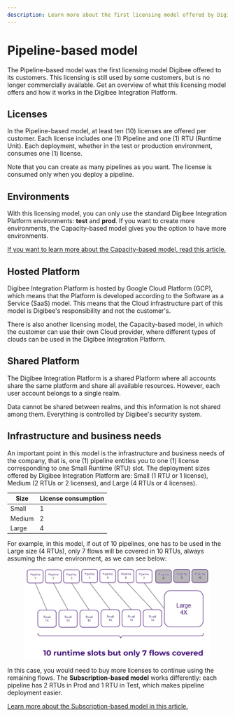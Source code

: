 ```yaml
---
description: Learn more about the first licensing model offered by Digibee.
---
```


# Pipeline-based model

The Pipeline-based model was the first licensing model Digibee offered to its customers. This licensing is still used by some customers, but is no longer commercially available. Get an overview of what this licensing model offers and how it works in the Digibee Integration Platform.

## Licenses

In the Pipeline-based model, at least ten (10) licenses are offered per customer. Each license includes one (1) Pipeline and one (1) RTU (Runtime Unit). Each deployment, whether in the test or production environment, consumes one (1) license.

Note that you can create as many pipelines as you want. The license is consumed only when you deploy a pipeline.

## Environments

With this licensing model, you can only use the standard Digibee Integration Platform environments: **test** and **prod**. If you want to create more environments, the Capacity-based model gives you the option to have more environments.&#x20;

[If you want to learn more about the Capacity-based model, read this article.](https://docs.digibee.com/documentation/licensing/licensing-models/capacity-based-model)

## Hosted Platform

Digibee Integration Platform is hosted by Google Cloud Platform (GCP), which means that the Platform is developed according to the Software as a Service (SaaS) model. This means that the Cloud infrastructure part of this model is Digibee's responsibility and not the customer's.&#x20;

There is also another licensing model, the Capacity-based model, in which the customer can use their own Cloud provider, where different types of clouds can be used in the Digibee Integration Platform.

## Shared Platform

The Digibee Integration Platform is a shared Platform where all accounts share the same platform and share all available resources. However, each user account belongs to a single realm.&#x20;

Data cannot be shared between realms, and this information is not shared among them. Everything is controlled by Digibee's security system.

## Infrastructure and business needs

An important point in this model is the infrastructure and business needs of the company, that is, one (1) pipeline entitles you to one (1) license corresponding to one Small Runtime (RTU) slot. The deployment sizes offered by Digibee Integration Platform are: Small (1 RTU or 1 license), Medium (2 RTUs or 2 licenses), and Large (4 RTUs or 4 licenses).

| Size   | License consumption |
| ------ | ------------------- |
| Small  | 1                   |
| Medium | 2                   |
| Large  | 4                   |

For example, in this model, if out of 10 pipelines, one has to be used in the Large size (4 RTUs), only 7 flows will be covered in 10 RTUs, always assuming the same environment, as we can see below:

<figure><img src="../../.gitbook/assets/Runtime.jpg" alt=""><figcaption></figcaption></figure>

In this case, you would need to buy more licenses to continue using the remaining flows. The **Subscription-based model** works differently: each pipeline has 2 RTUs in Prod and 1 RTU in Test, which makes pipeline deployment easier.

[Learn more about the Subscription-based model in this article.](https://docs.digibee.com/documentation/licensing/licensing-models/subscription-based-model)

